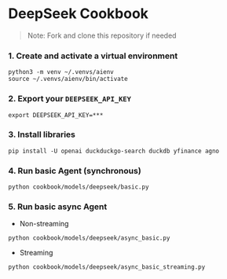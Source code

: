 # DeepSeek Cookbook

> Note: Fork and clone this repository if needed

### 1. Create and activate a virtual environment

```shell
python3 -m venv ~/.venvs/aienv
source ~/.venvs/aienv/bin/activate
```

### 2. Export your `DEEPSEEK_API_KEY`

```shell
export DEEPSEEK_API_KEY=***
```

### 3. Install libraries

```shell
pip install -U openai duckduckgo-search duckdb yfinance agno
```

### 4. Run basic Agent (synchronous)

```shell
python cookbook/models/deepseek/basic.py
```

### 5. Run basic async Agent

- Non-streaming

```shell
python cookbook/models/deepseek/async_basic.py
```

- Streaming

```shell
python cookbook/models/deepseek/async_basic_streaming.py
```
